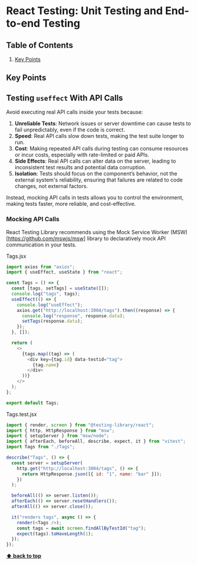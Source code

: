 # React Testing: Unit Testing and End-to-end Testing

## Table of Contents

1. [Key Points](#key-points)

## Key Points

## Testing `useffect` With API Calls

Avoid executing real API calls inside your tests because:

1. **Unreliable Tests**: Network issues or server downtime can cause tests to fail unpredictably, even if the code is correct.
2. **Speed**: Real API calls slow down tests, making the test suite longer to run.
3. **Cost**: Making repeated API calls during testing can consume resources or incur costs, especially with rate-limited or paid APIs.
4. **Side Effects**: Real API calls can alter data on the server, leading to inconsistent test results and potential data corruption.
5. **Isolation**: Tests should focus on the component’s behavior, not the external system's reliability, ensuring that failures are related to code changes, not external factors.

Instead, mocking API calls in tests allows you to control the environment, making tests faster, more reliable, and cost-effective.

### Mocking API Calls

React Testing Library recommends using the Mock Service Worker (MSW)[https://github.com/mswjs/msw] library to declaratively mock API communication in your tests.

Tags.jsx

```javascript
import axios from "axios";
import { useEffect, useState } from "react";

const Tags = () => {
  const [tags, setTags] = useState([]);
  console.log("tags", tags);
  useEffect(() => {
    console.log("useEffect");
    axios.get("http://localhost:3004/tags").then((response) => {
      console.log("response", response.data);
      setTags(response.data);
    });
  }, []);

  return (
    <>
      {tags.map((tag) => (
        <div key={tag.id} data-testid="tag">
          {tag.name}
        </div>
      ))}
    </>
  );
};

export default Tags;
```

Tags.test.jsx

```javascript
import { render, screen } from "@testing-library/react";
import { http, HttpResponse } from "msw";
import { setupServer } from "msw/node";
import { afterEach, beforeAll, describe, expect, it } from "vitest";
import Tags from "./Tags";

describe("Tags", () => {
  const server = setupServer(
    http.get("http://localhost:3004/tags", () => {
      return HttpResponse.json([{ id: "1", name: "bar" }]);
    })
  );

  beforeAll(() => server.listen());
  afterEach(() => server.resetHandlers());
  afterAll(() => server.close());

  it("renders tags", async () => {
    render(<Tags />);
    const tags = await screen.findAllByTestId("tag");
    expect(tags).toHaveLength(1);
  });
});
```

**[⬆ back to top](#table-of-contents)**
